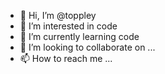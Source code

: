 - 👋 Hi, I’m @toppley
- 👀 I’m interested in code
- 🌱 I’m currently learning code
- 💞️ I’m looking to collaborate on ...
- 📫 How to reach me ...

<!---
toppley/toppley is a ✨ special ✨ repository because its `README.md` (this file) appears on your GitHub profile.
You can click the Preview link to take a look at your changes.
--->

